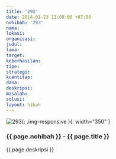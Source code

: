 ```yaml
---
title: '293'
date: 2014-01-23 11:08:00 +07:00
nohibah: '293'
nama: 
lokasi: 
organisasi: 
judul: 
lama: 
target: 
keberhasilan: 
tipe: 
strategi: 
kuantitas: 
dana: 
deskripsi: 
masalah: 
solusi: 
layout: hibah
---
```


![293](/static/img/hibahcms/293.png){: .img-responsive }{: width="350" }

### {{ page.nohibah }} - {{ page.title }}

{{ page.deskripsi }}
